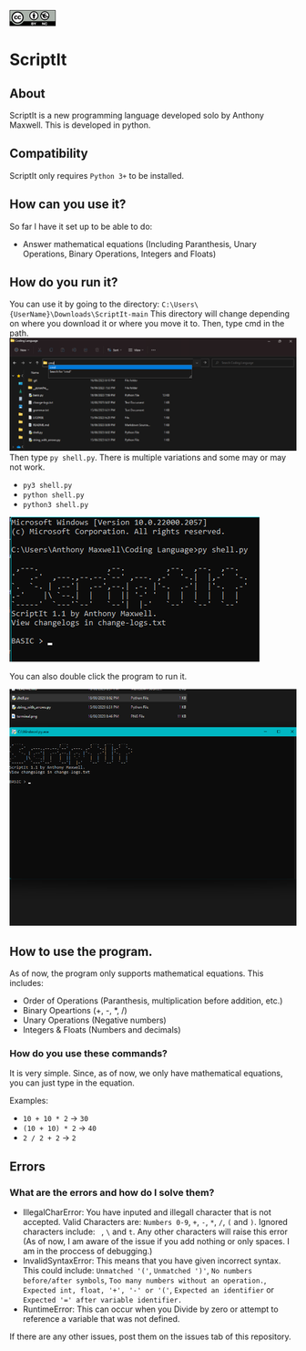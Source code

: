 ![alt text](license.png "LICENSE: Licensed under CC BY-NC License.")
# ScriptIt
## About
ScriptIt is a new programming language developed solo by Anthony Maxwell. This is developed in python.
## Compatibility
ScriptIt only requires `Python 3+` to be installed.
## How can you use it?
So far I have it set up to be able to do:
- Answer mathematical equations (Including Paranthesis, Unary Operations, Binary Operations, Integers and Floats)
## How do you run it?
You can use it by going to the directory:
`C:\Users\{UserName}\Downloads\ScriptIt-main`
This directory will change depending on where you download it or where you move it to. Then, type cmd in the path.
![alt text](cmd.png "Figure 1: Open command prompt in windows")
Then type `py shell.py`. There is multiple variations and some may or may not work.
- `py3 shell.py`
- `python shell.py`
- `python3 shell.py`

![alt text](terminal.png "Figure 2: Run Program via Terminal")

You can also double click the program to run it.

![alt text](doubleclick.png "Figure 2: Run Program via Double Click")
## How to use the program.
As of now, the program only supports mathematical equations.
This includes:
- Order of Operations (Paranthesis, multiplication before addition, etc.)
- Binary Opeartions (+, -, *, /)
- Unary Operations (Negative numbers)
- Integers & Floats (Numbers and decimals)

### How do you use these commands?
It is very simple. Since, as of now, we only have mathematical equations, you can just type in the equation.

Examples:
- `10 + 10 * 2` -> `30`
- `(10 + 10) * 2` -> `40`
- `2 / 2 + 2` -> `2`

## Errors
### What are the errors and how do I solve them?
- IllegalCharError: You have inputed and illegall character that is not accepted. Valid Characters are: `Numbers 0-9`, `+`, `-`, `*`, `/`, `(` and `)`. Ignored characters include: ` `, `\` and `t`. Any other characters will raise this error (As of now, I am aware of the issue if you add nothing or only spaces. I am in the proccess of debugging.)
- InvalidSyntaxError: This means that you have given incorrect syntax. This could include: `Unmatched '('`, `Unmatched ')'`, `No numbers before/after symbols`, `Too many numbers without an operation.`, `Expected int, float, '+', '-' or '('`, `Expected an identifier` or `Expected '=' after variable identifier.`
- RuntimeError: This can occur when you Divide by zero or attempt to reference a variable that was not defined.

If there are any other issues, post them on the issues tab of this repository.